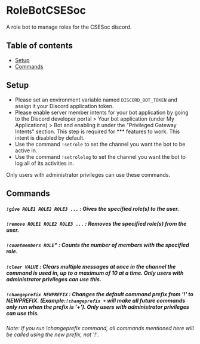 # RoleBotCSESoc
A role bot to manage roles for the CSESoc discord.
## Table of contents
* [Setup](#setup)
* [Commands](#commands)
	
## Setup
* Please set an environment variable named `DISCORD_BOT_TOKEN` and assign it your Discord application token.
* Please enable server member intents for your bot application by going to the Discord developer portal > Your bot application (under My Applications) > Bot and enabling it under the "Privileged Gateway Intents" section. This step is required for *** features to work. This intent is disabled by default.
* Use the command ```!setrole``` to set the channel you want the bot to be active in.
* Use the command ```!setrolelog``` to set the channel you want the bot to log all of its activities in.

Only users with administrator privileges can use these commands.

## Commands 

##### ```!give ROLE1 ROLE2 ROLE3 ...``` : Gives the specified role(s) to the user.
##### ```!remove ROLE1 ROLE2 ROLE3 ...``` : Removes the specified role(s) from the user.
##### ```!countmembers ROLE```* : Counts the number of members with the specified role.
##### ```!clear VALUE``` : Clears multiple messages at once in the channel the command is used in, up to a maximum of 10 at a time. Only users with administrator privileges can use this.
##### ```!changeprefix NEWPREFIX``` : Changes the default command prefix from '!' to NEWPREFIX. (*Example:`!changeprefix +` will make all future commands only run when the prefix is '+'*). Only users with administrator privileges can use this.

*Note: If you run !changeprefix command, all commands mentioned here will be called using the new prefix, not '!'*.

